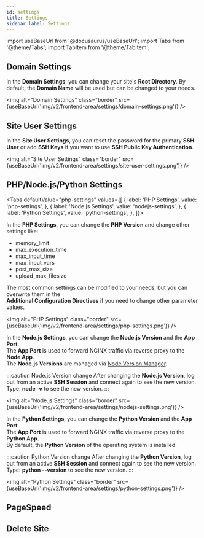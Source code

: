 ```yaml
---
id: settings
title: Settings
sidebar_label: Settings
---
```


import useBaseUrl from '@docusaurus/useBaseUrl';
import Tabs from '@theme/Tabs';
import TabItem from '@theme/TabItem';

## Domain Settings

In the **Domain Settings**, you can change your site's **Root Directory**. By default, the **Domain Name** will be used but can be changed to your needs.

<img alt="Domain Settings" class="border" src={useBaseUrl('img/v2/frontend-area/settings/domain-settings.png')} />

## Site User Settings

In the **Site User Settings**, you can reset the password for the primary **SSH User** or add **SSH Keys** if you want to use **SSH Public Key Authentication**.

<img alt="Site User Settings" class="border" src={useBaseUrl('img/v2/frontend-area/settings/site-user-settings.png')} />

## PHP/Node.js/Python Settings

<Tabs
defaultValue="php-settings"
values={[
{ label: 'PHP Settings', value: 'php-settings', },
{ label: 'Node.js Settings', value: 'nodejs-settings', },
{ label: 'Python Settings', value: 'python-settings', },
]}>
<TabItem value="php-settings">

In the **PHP Settings**, you can change the **PHP Version** and change other settings like:

- memory_limit
- max_execution_time
- max_input_time
- max_input_vars
- post_max_size
- upload_max_filesize

The most common settings can be modified to your needs, but you can overwrite them in the <br />
**Additional Configuration Directives** if you need to change other parameter values.

<img alt="PHP Settings" class="border" src={useBaseUrl('img/v2/frontend-area/settings/php-settings.png')} />

</TabItem>
<TabItem value="nodejs-settings">

In the **Node.js Settings**, you can change the **Node.js Version** and the **App Port**. <br />
The **App Port** is used to forward NGINX traffic via reverse proxy to the **Node App**. <br />
The **Node.js Versions** are managed via [Node Version Manager](https://github.com/nvm-sh/nvm).

:::caution Node.js Version change
After changing the **Node.js Version**, log out from an active **SSH Session** and connect again to see the new version. <br/>
Type: **node -v** to see the new version.
:::

<img alt="Node.js Settings" class="border" src={useBaseUrl('img/v2/frontend-area/settings/nodejs-settings.png')} />

</TabItem>
<TabItem value="python-settings">

In the **Python Settings**, you can change the **Python Version** and the **App Port**. <br />
The **App Port** is used to forward NGINX traffic via reverse proxy to the **Python App**. <br />
By default, the **Python Version** of the operating system is installed.

:::caution Python Version change
After changing the **Python Version**, log out from an active **SSH Session** and connect again to see the new version. <br/>
Type: **python --version** to see the new version.
:::

<img alt="Python Settings" class="border" src={useBaseUrl('img/v2/frontend-area/settings/python-settings.png')} />

</TabItem>
</Tabs>

## PageSpeed

## Delete Site